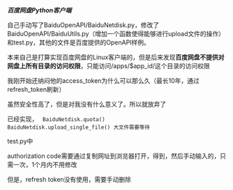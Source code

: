 ﻿***百度网盘Python客户端***


自己手动写了BaiduOpenAPI/BaiduNetdisk.py，修改了BaiduOpenAPI/BaiduUtils.py（增加一个函数使得能够进行upload文件的操作）和test.py，其他的文件是百度提供的OpenAPI样例。


本来自己是打算实现百度网盘的Linux客户端的，但是后来发现**百度网盘不提供对网盘上所有目录的访问权限**，只能访问/apps/$app_id/这个目录的访问权限


我刚开始还纳闷他的access_token为什么可以那么久（最长10年，通过refresh_token刷新）

虽然安全性高了，但是对我没有什么意义了。所以就放弃了

已经实现，
<code>
BaiduNetdisk.quota()
BaiduNetdisk.upload_single_file()  大文件需要等待
</code>

test.py中

authorization code需要通过复制网址到浏览器打开，得到，然后手动输入的，只需一次，1个月内不用修改

但是，refresh token没有使用，需要手动删除